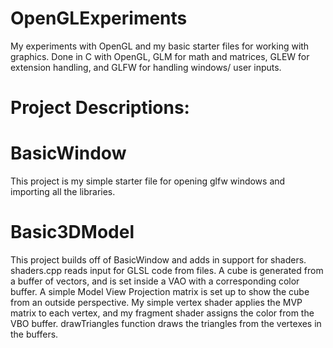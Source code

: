 #   OpenGLExperiments
My experiments with OpenGL and my basic starter files for working with graphics. Done in C with OpenGL, GLM for math and matrices, GLEW for extension handling, and GLFW for handling windows/ user inputs.

#   Project Descriptions:
# BasicWindow
This project is my simple starter file for opening glfw windows and importing all the libraries. 
# Basic3DModel
This project builds off of BasicWindow and adds in support for shaders. shaders.cpp reads input for GLSL code from files. A cube is generated from a buffer of vectors, and is set inside a VAO with a corresponding color buffer. A simple Model View Projection matrix is set up to show the cube from an outside perspective. My simple vertex shader applies the MVP matrix to each vertex, and my fragment shader assigns the color from the VBO buffer. drawTriangles function draws the triangles from the vertexes in the buffers.
